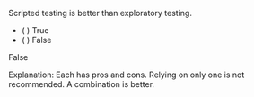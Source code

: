 <panel header="{{ icon_Q_A }} Which is better?">
<question>

Scripted testing is better than exploratory testing.

- ( ) True
- ( ) False

<div slot="answer">

False

Explanation: Each has pros and cons. Relying on only one is not recommended. A combination is better.

</div>
</question>
</panel>
